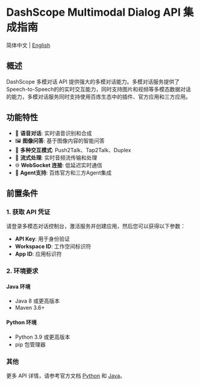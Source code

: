 # DashScope Multimodal Dialog API 集成指南
简体中文 | [English](./README_EN.md)

## 概述

DashScope 多模对话 API 提供强大的多模对话能力。多模对话服务提供了Speech-to-Speech的的实时交互能力，同时支持图片和视频等多模态数据对话的能力，多模对话服务同时支持使用百炼生态中的插件、官方应用和三方应用。

## 功能特性

- 🎤 **语音对话**: 实时语音识别和合成
- 🖼️ **图像问答**: 基于图像内容的智能问答
- 💬 **多种交互模式**: Push2Talk、Tap2Talk、Duplex
- 🔄 **流式处理**: 实时音频流传输和处理
- 🌐 **WebSocket 连接**: 低延迟实时通信
- 🧩 **Agent支持**: 百炼官方和三方Agent集成

## 前置条件

### 1. 获取 API 凭证
请登录多模态对话控制台，激活服务并创建应用，然后您可以获得以下参数：
- **API Key**: 用于身份验证
- **Workspace ID**: 工作空间标识符
- **App ID**: 应用标识符

### 2. 环境要求

#### Java 环境
- Java 8 或更高版本
- Maven 3.6+

#### Python 环境
- Python 3.9 或更高版本
- pip 包管理器

### 其他
更多 API 详情，请参考官方文档 [Python](https://help.aliyun.com/zh/model-studio/multimodal-sdk-python) 和 [Java](https://help.aliyun.com/zh/model-studio/multimodal-sdk-java)。